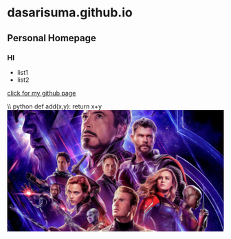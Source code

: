 # dasarisuma.github.io
## Personal Homepage
### HI
- list1
- list2

[click for my github page](https://dasarisuma.github.io/)

\\\ python
def add(x,y):
    return x+y
<img src="avengers.jpg">
